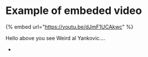 # Example of embeded video





{% embed url="https://youtu.be/dJmF1UCAkwc" %}

Hello above you see Weird al Yankovic....&#x20;







*

